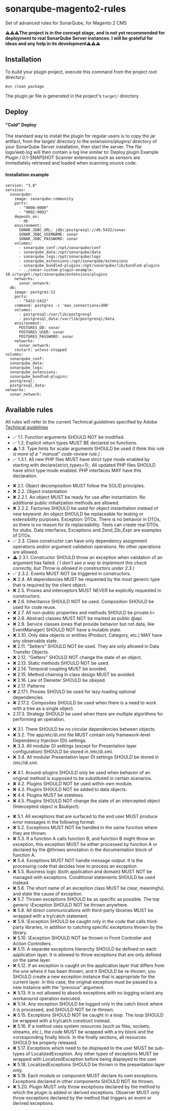 # sonarqube-magento2-rules
<p>Set of advanced rules for SonarQube, for Magento 2 CMS<p>
<p><strong>⚠️⚠️⚠️The project is in the concept stage, and is not yet recommended for deployment to real SonarQube Server instances. I will be grateful for ideas and any help in its development⚠️⚠️⚠️</strong></p>

<h2>Installation</h2>
To build your plugin project, execute this command from the project root directory:

`mvn clean package`

The plugin jar file is generated in the project's `target/` directory.

<h2>Deploy</h2>
<h4>"Cold" Deploy</h4>
The standard way to install the plugin for regular users is to copy the jar artifact, from the target/ directory to the extensions/plugins/ directory of your SonarQube Server installation, then start the server. The file logs/web.log will then contain a log line similar to:
Deploy plugin Example Plugin / 0.1-SNAPSHOT
Scanner extensions such as sensors are immediately retrieved and loaded when scanning source code.

<h4>Installation example</h4>

````
version: "3.8"
services:
  sonarqube:
    image: sonarqube:community
    ports:
      - "9000:9000"
      - "9092:9092"
    depends_on:
      - db
    environment:
      SONAR_JDBC_URL: jdbc:postgresql://db:5432/sonar
      SONAR_JDBC_USERNAME: sonar
      SONAR_JDBC_PASSWORD: sonar
    volumes:
      - sonarqube_conf:/opt/sonarqube/conf
      - sonarqube_data:/opt/sonarqube/data
      - sonarqube_logs:/opt/sonarqube/logs
      - sonarqube_extensions:/opt/sonarqube/extensions
      - sonarqube_bundled-plugins:/opt/sonarqube/lib/bundled-plugins
      - ../sonar-custom-plugin-example-10.x/target:/opt/sonarqube/extensions/plugins
    networks:
      sonar_network:
  db:
    image: postgres:12
    ports:
      - "5432:5432"
    command: postgres -c 'max_connections=300'
    volumes:
      - postgresql:/var/lib/postgresql
      - postgresql_data:/var/lib/postgresql/data
    environment:
      POSTGRES_DB: sonar
      POSTGRES_USER: sonar
      POSTGRES_PASSWORD: sonar
    networks:
      sonar_network:
    restart: unless-stopped
volumes:
  sonarqube_conf:
  sonarqube_data:
  sonarqube_logs:
  sonarqube_extensions:
  sonarqube_bundled-plugins:
  postgresql:
  postgresql_data:
networks:
  sonar_network:

````

<h2>Available rules</h2>
All rules will refer to the current Technical guidelines specified by Adobe <a href="https://developer.adobe.com/commerce/php/coding-standards/technical-guidelines/">Technical guidelines
</a>

<ul>
    <li>✅ 1.1. Function arguments SHOULD NOT be modified.</li>
    <li>✅ 1.2. Explicit return types MUST BE declared on functions.</li>
    <li>⚠️ 1.3. Type hints for scalar arguments SHOULD be used <i>(I think this rule is more of a “ manual” code-review rule.)</i> .</li>
    <li>✅ 1.3.1. All new PHP files MUST have strict type mode enabled by starting with declare(strict_types=1);. All updated PHP files SHOULD have strict type mode enabled. PHP interfaces MAY have this declaration.
</ul>
<ul>
    <li>❌ 2.1. Object decomposition MUST follow the SOLID principles.</li>
    <li>❌ 2.2. Object instantiation </li>
    <li>❌ 2.2.1. An object MUST be ready for use after instantiation. No additional public initialization methods are allowed.</li>
    <li>❌ 2.2.2. Factories SHOULD be used for object instantiation instead of new keyword. An object SHOULD be replaceable for testing or extensibility purposes. Exception: DTOs. There is no behavior in DTOs, so there is no reason for its replaceability. 
       Tests can create real DTOs for stubs. Data interfaces, Exceptions and Zend_Db_Expr are examples of DTOs.</li>
    <li>✅ 2.3. Class constructor can have only dependency assignment operations and/or argument validation operations. No other operations are allowed.</li>
    <li>️⚠️ 2.3.1. Constructor SHOULD throw an exception when validation of an argument has failed. <i>( I don't see a way to implement this check correctly, but Throw is allowed in constructors under 2.3 )</i> </li>
    <li>✅ 2.3.2. Events MUST NOT be triggered in constructors.</li>
    <li>❌ 2.4. All dependencies MUST be requested by the most generic type that is required by the client object.</li>
    <li>❌ 2.5. Proxies and interceptors MUST NEVER be explicitly requested in constructors.
    <li>❌ 2.6. Inheritance SHOULD NOT be used. Composition SHOULD be used for code reuse.</li>
    <li>❌ 2.7. All non-public properties and methods SHOULD be private.</</li>li>
    <li>❌ 2.8. Abstract classes MUST NOT be marked as public @api.</li>
    <li>❌ 2.9. Service classes (ones that provide behavior but not data, like EventManager) SHOULD NOT have a mutable state.</li>
                                    <li>❌ 2.10. Only data objects or entities (Product, Category, etc.) MAY have any observable state.</li>
    <li>❌ 2.11. "Setters" SHOULD NOT be used. They are only allowed in Data Transfer Objects.</li>
    <li>❌ 2.12. "Getters" SHOULD NOT change the state of an object.</li>
    <li>❌ 2.13. Static methods SHOULD NOT be used.</li>
    <li>❌ 2.14. Temporal coupling MUST be avoided.</li>
    <li>❌ 2.15. Method chaining in class design MUST be avoided.</li>
    <li>❌ 2.16. Law of Demeter SHOULD be obeyed.</li>
    <li>❌ 2.17. Patterns</li>
    <li>❌ 2.17.1. Proxies SHOULD be used for lazy-loading optional dependencies.</li>
    <li>❌ 2.17.2. Composites SHOULD be used when there is a need to work with a tree as a single object.</li>
    <li>2.17.3. Strategy SHOULD be used when there are multiple algorithms for performing an operation.</li>
</ul>

<ul>
    <li>❌ 3.1. There SHOULD be no circular dependencies between objects.</li>
    <li>❌ 3.2. The app/etc/di.xml file MUST contain only framework-level Dependency Injection (DI) settings.</li>
    <li>❌ 3.3. All modular DI settings (except for Presentation layer configuration) SHOULD be stored in <module_dir>/etc/di.xml.</li>
    <li>❌ 3.4. All modular Presentation layer DI settings SHOULD be stored in <module_dir>/etc/<area_code>/di.xml.</li>
</ul>

<ul>
    <li>❌ 4.1. Around-plugins SHOULD only be used when behavior of an original method is supposed to be substituted in certain scenarios.</li>
    <li>❌ 4.2. Plugins SHOULD NOT be used within own module.</li>
    <li>❌ 4.3. Plugins SHOULD NOT be added to data objects.</li>
    <li>❌ 4.4. Plugins MUST be stateless.</li>
    <li>❌ 4.5. Plugins SHOULD NOT change the state of an intercepted object (Intercepted object is $subject).</li>
</ul>

<ul>
    <li>❌ 5.1. All exceptions that are surfaced to the end user MUST produce error messages in the following format:</li>
    <li>❌ 5.2. Exceptions MUST NOT be handled in the same function where they are thrown.</li>
    <li>❌ 5.3. If a function A calls function B, and function B might throw an exception, this exception MUST be either processed by function A or declared by the @throws annotation in the documentation block of function A.</li>
    <li>❌ 5.4. Exceptions MUST NOT handle message output. It is the processing code that decides how to process an exception.</li>
    <li>❌ 5.5. Business logic (both application and domain) MUST NOT be managed with exceptions. Conditional statements SHOULD be used instead.</li>
    <li>❌ 5.6. The short name of an exception class MUST be clear, meaningful, and state the cause of exception.</li>
    <li>❌ 5.7. Thrown exceptions SHOULD be as specific as possible. The top generic \Exception SHOULD NOT be thrown anywhere.</li>
    <li>❌ 5.8. All direct communications with third-party libraries MUST be wrapped with a try/catch statement.</li>
    <li>❌ 5.9. \Exception SHOULD be caught only in the code that calls third-party libraries, in addition to catching specific exceptions thrown by the library.</li>
    <li>❌ 5.10. \Exception SHOULD NOT be thrown in Front Controller and Action Controllers.</li>
    <li>❌ 5.11. A separate exceptions hierarchy SHOULD be defined on each application layer. It is allowed to throw exceptions that are only defined on the same layer.</li>
    <li>❌ 5.12. If an exception is caught on the application layer that differs from the one where it has been thrown, and it SHOULD be re-thrown, you SHOULD create a new exception instance that is appropriate for the current layer.
            In this case, the original exception must be passed to a new instance with the "previous" argument.</li>
    <li>❌ 5.13. It is not allowed to absorb exceptions with no logging or/and any workaround operation executed.</li>
    <li>❌ 5.14. Any exception SHOULD be logged only in the catch block where it is processed, and SHOULD NOT be re-thrown.</li>
    <li>❌ 5.15. Exceptions SHOULD NOT be caught in a loop. The loop SHOULD be wrapped with a try/catch construct instead.</li>
    <li>❌ 5.16. If a method uses system resources (such as files, sockets, streams, etc.), 
            the code MUST be wrapped with a try block and the corresponding finally block. 
            In the finally sections, all resources SHOULD be properly released.</li>
    <li>❌ 5.17. Exceptions which need to be displayed to the user MUST be sub-types of LocalizedException. 
            Any other types of exceptions MUST be wrapped with LocalizedException before being displayed to the user.</li>
    <li>❌ 5.18. LocalizedExceptions SHOULD be thrown in the presentation layer only.</li>
    <li>❌ 5.19. Each module or component MUST declare its own exceptions. 
        Exceptions declared in other components SHOULD NOT be thrown.</li>
    <li>❌ 5.20. Plugin MUST only throw exceptions declared by the method to which the plugin is added or derived exceptions. 
        Observer MUST only throw exceptions declared by the method that triggers an event or derived exceptions.</li>
</ul>


